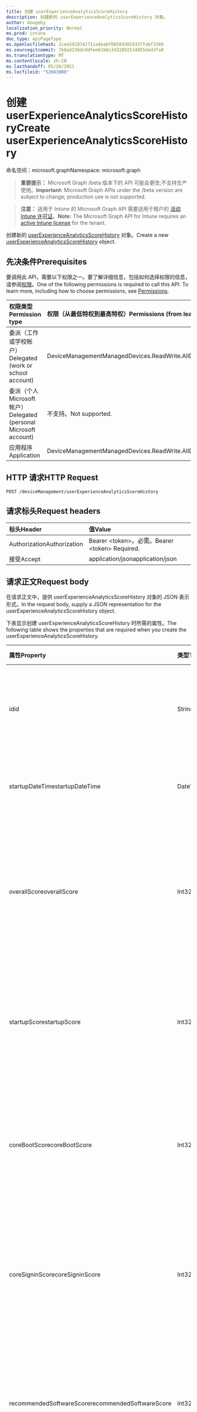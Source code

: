 ```yaml
---
title: 创建 userExperienceAnalyticsScoreHistory
description: 创建新的 userExperienceAnalyticsScoreHistory 对象。
author: dougeby
localization_priority: Normal
ms.prod: intune
doc_type: apiPageType
ms.openlocfilehash: 2cee5d19742711a4ea6f0858d3054337fabf3309
ms.sourcegitcommit: 7b8ad226dc9dfee61b8c3d32892534855dad3fa0
ms.translationtype: MT
ms.contentlocale: zh-CN
ms.lasthandoff: 05/26/2021
ms.locfileid: "52663808"
---
```

# <a name="create-userexperienceanalyticsscorehistory"></a><span data-ttu-id="35787-103">创建 userExperienceAnalyticsScoreHistory</span><span class="sxs-lookup"><span data-stu-id="35787-103">Create userExperienceAnalyticsScoreHistory</span></span>

<span data-ttu-id="35787-104">命名空间：microsoft.graph</span><span class="sxs-lookup"><span data-stu-id="35787-104">Namespace: microsoft.graph</span></span>

> <span data-ttu-id="35787-105">**重要提示：** Microsoft Graph /beta 版本下的 API 可能会更改;不支持生产使用。</span><span class="sxs-lookup"><span data-stu-id="35787-105">**Important:** Microsoft Graph APIs under the /beta version are subject to change; production use is not supported.</span></span>

> <span data-ttu-id="35787-106">**注意：** 适用于 Intune 的 Microsoft Graph API 需要适用于租户的 [活动 Intune 许可证](https://go.microsoft.com/fwlink/?linkid=839381)。</span><span class="sxs-lookup"><span data-stu-id="35787-106">**Note:** The Microsoft Graph API for Intune requires an [active Intune license](https://go.microsoft.com/fwlink/?linkid=839381) for the tenant.</span></span>

<span data-ttu-id="35787-107">创建新的 [userExperienceAnalyticsScoreHistory](../resources/intune-devices-userexperienceanalyticsscorehistory.md) 对象。</span><span class="sxs-lookup"><span data-stu-id="35787-107">Create a new [userExperienceAnalyticsScoreHistory](../resources/intune-devices-userexperienceanalyticsscorehistory.md) object.</span></span>

## <a name="prerequisites"></a><span data-ttu-id="35787-108">先决条件</span><span class="sxs-lookup"><span data-stu-id="35787-108">Prerequisites</span></span>
<span data-ttu-id="35787-p101">要调用此 API，需要以下权限之一。要了解详细信息，包括如何选择权限的信息，请参阅[权限](/graph/permissions-reference)。</span><span class="sxs-lookup"><span data-stu-id="35787-p101">One of the following permissions is required to call this API. To learn more, including how to choose permissions, see [Permissions](/graph/permissions-reference).</span></span>

|<span data-ttu-id="35787-111">权限类型</span><span class="sxs-lookup"><span data-stu-id="35787-111">Permission type</span></span>|<span data-ttu-id="35787-112">权限（从最低特权到最高特权）</span><span class="sxs-lookup"><span data-stu-id="35787-112">Permissions (from least to most privileged)</span></span>|
|:---|:---|
|<span data-ttu-id="35787-113">委派（工作或学校帐户）</span><span class="sxs-lookup"><span data-stu-id="35787-113">Delegated (work or school account)</span></span>|<span data-ttu-id="35787-114">DeviceManagementManagedDevices.ReadWrite.All</span><span class="sxs-lookup"><span data-stu-id="35787-114">DeviceManagementManagedDevices.ReadWrite.All</span></span>|
|<span data-ttu-id="35787-115">委派（个人 Microsoft 帐户）</span><span class="sxs-lookup"><span data-stu-id="35787-115">Delegated (personal Microsoft account)</span></span>|<span data-ttu-id="35787-116">不支持。</span><span class="sxs-lookup"><span data-stu-id="35787-116">Not supported.</span></span>|
|<span data-ttu-id="35787-117">应用程序</span><span class="sxs-lookup"><span data-stu-id="35787-117">Application</span></span>|<span data-ttu-id="35787-118">DeviceManagementManagedDevices.ReadWrite.All</span><span class="sxs-lookup"><span data-stu-id="35787-118">DeviceManagementManagedDevices.ReadWrite.All</span></span>|

## <a name="http-request"></a><span data-ttu-id="35787-119">HTTP 请求</span><span class="sxs-lookup"><span data-stu-id="35787-119">HTTP Request</span></span>
<!-- {
  "blockType": "ignored"
}
-->
``` http
POST /deviceManagement/userExperienceAnalyticsScoreHistory
```

## <a name="request-headers"></a><span data-ttu-id="35787-120">请求标头</span><span class="sxs-lookup"><span data-stu-id="35787-120">Request headers</span></span>
|<span data-ttu-id="35787-121">标头</span><span class="sxs-lookup"><span data-stu-id="35787-121">Header</span></span>|<span data-ttu-id="35787-122">值</span><span class="sxs-lookup"><span data-stu-id="35787-122">Value</span></span>|
|:---|:---|
|<span data-ttu-id="35787-123">Authorization</span><span class="sxs-lookup"><span data-stu-id="35787-123">Authorization</span></span>|<span data-ttu-id="35787-124">Bearer &lt;token&gt;。必需。</span><span class="sxs-lookup"><span data-stu-id="35787-124">Bearer &lt;token&gt; Required.</span></span>|
|<span data-ttu-id="35787-125">接受</span><span class="sxs-lookup"><span data-stu-id="35787-125">Accept</span></span>|<span data-ttu-id="35787-126">application/json</span><span class="sxs-lookup"><span data-stu-id="35787-126">application/json</span></span>|

## <a name="request-body"></a><span data-ttu-id="35787-127">请求正文</span><span class="sxs-lookup"><span data-stu-id="35787-127">Request body</span></span>
<span data-ttu-id="35787-128">在请求正文中，提供 userExperienceAnalyticsScoreHistory 对象的 JSON 表示形式。</span><span class="sxs-lookup"><span data-stu-id="35787-128">In the request body, supply a JSON representation for the userExperienceAnalyticsScoreHistory object.</span></span>

<span data-ttu-id="35787-129">下表显示创建 userExperienceAnalyticsScoreHistory 时所需的属性。</span><span class="sxs-lookup"><span data-stu-id="35787-129">The following table shows the properties that are required when you create the userExperienceAnalyticsScoreHistory.</span></span>

|<span data-ttu-id="35787-130">属性</span><span class="sxs-lookup"><span data-stu-id="35787-130">Property</span></span>|<span data-ttu-id="35787-131">类型</span><span class="sxs-lookup"><span data-stu-id="35787-131">Type</span></span>|<span data-ttu-id="35787-132">说明</span><span class="sxs-lookup"><span data-stu-id="35787-132">Description</span></span>|
|:---|:---|:---|
|<span data-ttu-id="35787-133">id</span><span class="sxs-lookup"><span data-stu-id="35787-133">id</span></span>|<span data-ttu-id="35787-134">String</span><span class="sxs-lookup"><span data-stu-id="35787-134">String</span></span>|<span data-ttu-id="35787-135">用户体验分析设备启动过程的唯一标识符。</span><span class="sxs-lookup"><span data-stu-id="35787-135">The unique identifier of the user experience analytics device startup process.</span></span>|
|<span data-ttu-id="35787-136">startupDateTime</span><span class="sxs-lookup"><span data-stu-id="35787-136">startupDateTime</span></span>|<span data-ttu-id="35787-137">DateTimeOffset</span><span class="sxs-lookup"><span data-stu-id="35787-137">DateTimeOffset</span></span>|<span data-ttu-id="35787-138">用户体验分析设备启动日期时间。</span><span class="sxs-lookup"><span data-stu-id="35787-138">The user experience analytics device startup date time.</span></span>|
|<span data-ttu-id="35787-139">overallScore</span><span class="sxs-lookup"><span data-stu-id="35787-139">overallScore</span></span>|<span data-ttu-id="35787-140">Int32</span><span class="sxs-lookup"><span data-stu-id="35787-140">Int32</span></span>|<span data-ttu-id="35787-141">用户体验分析总体分数。</span><span class="sxs-lookup"><span data-stu-id="35787-141">User experience analytics overall score.</span></span> <span data-ttu-id="35787-142">分数范围为 0-100，100 是理想分数。</span><span class="sxs-lookup"><span data-stu-id="35787-142">Score will be in the range 0-100, 100 is the ideal score.</span></span> <span data-ttu-id="35787-143">有效值为 0 至 100</span><span class="sxs-lookup"><span data-stu-id="35787-143">Valid values 0 to 100</span></span>|
|<span data-ttu-id="35787-144">startupScore</span><span class="sxs-lookup"><span data-stu-id="35787-144">startupScore</span></span>|<span data-ttu-id="35787-145">Int32</span><span class="sxs-lookup"><span data-stu-id="35787-145">Int32</span></span>|<span data-ttu-id="35787-146">用户体验分析设备启动分数。</span><span class="sxs-lookup"><span data-stu-id="35787-146">User experience analytics device startup score.</span></span> <span data-ttu-id="35787-147">分数范围为 0-100，100 是理想分数。</span><span class="sxs-lookup"><span data-stu-id="35787-147">Score will be in the range 0-100, 100 is the ideal score.</span></span>|
|<span data-ttu-id="35787-148">coreBootScore</span><span class="sxs-lookup"><span data-stu-id="35787-148">coreBootScore</span></span>|<span data-ttu-id="35787-149">Int32</span><span class="sxs-lookup"><span data-stu-id="35787-149">Int32</span></span>|<span data-ttu-id="35787-150">用户体验分析设备核心启动分数。</span><span class="sxs-lookup"><span data-stu-id="35787-150">The user experience analytics device core boot score.</span></span> <span data-ttu-id="35787-151">分数范围为 0-100，100 是理想分数。</span><span class="sxs-lookup"><span data-stu-id="35787-151">Score will be in the range 0-100, 100 is the ideal score.</span></span>|
|<span data-ttu-id="35787-152">coreSigninScore</span><span class="sxs-lookup"><span data-stu-id="35787-152">coreSigninScore</span></span>|<span data-ttu-id="35787-153">Int32</span><span class="sxs-lookup"><span data-stu-id="35787-153">Int32</span></span>|<span data-ttu-id="35787-154">用户体验分析设备核心登录分数。</span><span class="sxs-lookup"><span data-stu-id="35787-154">The User experience analytics device core sign-in score.</span></span> <span data-ttu-id="35787-155">分数范围为 0-100，100 是理想分数。</span><span class="sxs-lookup"><span data-stu-id="35787-155">Score will be in the range 0-100, 100 is the ideal score.</span></span>|
|<span data-ttu-id="35787-156">recommendedSoftwareScore</span><span class="sxs-lookup"><span data-stu-id="35787-156">recommendedSoftwareScore</span></span>|<span data-ttu-id="35787-157">Int32</span><span class="sxs-lookup"><span data-stu-id="35787-157">Int32</span></span>|<span data-ttu-id="35787-158">用户体验分析设备核心登录分数。</span><span class="sxs-lookup"><span data-stu-id="35787-158">The User experience analytics device core sign-in score.</span></span> <span data-ttu-id="35787-159">分数范围为 0-100，100 是理想分数。</span><span class="sxs-lookup"><span data-stu-id="35787-159">Score will be in the range 0-100, 100 is the ideal score.</span></span>|
|<span data-ttu-id="35787-160">restartScore</span><span class="sxs-lookup"><span data-stu-id="35787-160">restartScore</span></span>|<span data-ttu-id="35787-161">Int32</span><span class="sxs-lookup"><span data-stu-id="35787-161">Int32</span></span>|<span data-ttu-id="35787-162">重启分数。</span><span class="sxs-lookup"><span data-stu-id="35787-162">Restart score.</span></span> <span data-ttu-id="35787-163">分数将在 0-100 之间，100 是理想分数，0 表示重启过多。</span><span class="sxs-lookup"><span data-stu-id="35787-163">Score will be in the range 0-100, 100 is the ideal score, 0 indicates excessive restarts.</span></span> <span data-ttu-id="35787-164">有效值为 0 到 9999999</span><span class="sxs-lookup"><span data-stu-id="35787-164">Valid values 0 to 9999999</span></span>|



## <a name="response"></a><span data-ttu-id="35787-165">响应</span><span class="sxs-lookup"><span data-stu-id="35787-165">Response</span></span>
<span data-ttu-id="35787-166">如果成功，此方法在响应正文中返回 响应代码和 `201 Created` [userExperienceAnalyticsScoreHistory](../resources/intune-devices-userexperienceanalyticsscorehistory.md) 对象。</span><span class="sxs-lookup"><span data-stu-id="35787-166">If successful, this method returns a `201 Created` response code and a [userExperienceAnalyticsScoreHistory](../resources/intune-devices-userexperienceanalyticsscorehistory.md) object in the response body.</span></span>

## <a name="example"></a><span data-ttu-id="35787-167">示例</span><span class="sxs-lookup"><span data-stu-id="35787-167">Example</span></span>

### <a name="request"></a><span data-ttu-id="35787-168">请求</span><span class="sxs-lookup"><span data-stu-id="35787-168">Request</span></span>
<span data-ttu-id="35787-169">下面是一个请求示例。</span><span class="sxs-lookup"><span data-stu-id="35787-169">Here is an example of the request.</span></span>
``` http
POST https://graph.microsoft.com/beta/deviceManagement/userExperienceAnalyticsScoreHistory
Content-type: application/json
Content-length: 289

{
  "@odata.type": "#microsoft.graph.userExperienceAnalyticsScoreHistory",
  "startupDateTime": "2017-01-01T00:03:13.1084278-08:00",
  "overallScore": 12,
  "startupScore": 12,
  "coreBootScore": 13,
  "coreSigninScore": 15,
  "recommendedSoftwareScore": 8,
  "restartScore": 12
}
```

### <a name="response"></a><span data-ttu-id="35787-170">响应</span><span class="sxs-lookup"><span data-stu-id="35787-170">Response</span></span>
<span data-ttu-id="35787-p108">下面是一个响应示例。注意：为了简单起见，可能会将此处所示的响应对象截断。将从实际调用中返回所有属性。</span><span class="sxs-lookup"><span data-stu-id="35787-p108">Here is an example of the response. Note: The response object shown here may be truncated for brevity. All of the properties will be returned from an actual call.</span></span>
``` http
HTTP/1.1 201 Created
Content-Type: application/json
Content-Length: 338

{
  "@odata.type": "#microsoft.graph.userExperienceAnalyticsScoreHistory",
  "id": "d15e3ba8-3ba8-d15e-a83b-5ed1a83b5ed1",
  "startupDateTime": "2017-01-01T00:03:13.1084278-08:00",
  "overallScore": 12,
  "startupScore": 12,
  "coreBootScore": 13,
  "coreSigninScore": 15,
  "recommendedSoftwareScore": 8,
  "restartScore": 12
}
```




